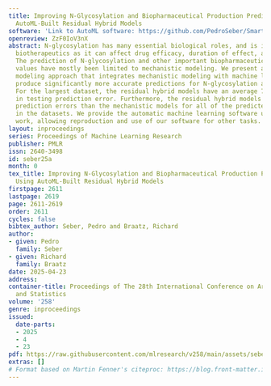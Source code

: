```yaml
---
title: Improving N-Glycosylation and Biopharmaceutical Production Predictions Using
  AutoML-Built Residual Hybrid Models
software: 'Link to AutoML software: https://github.com/PedroSeber/SmartProcessAnalytics'
openreview: ZzF0IoV3nX
abstract: N-glycosylation has many essential biological roles, and is important for
  biotherapeutics as it can affect drug efficacy, duration of effect, and toxicity.
  The prediction of N-glycosylation and other important biopharmaceutical production
  values have mostly been limited to mechanistic modeling. We present a residual hybrid
  modeling approach that integrates mechanistic modeling with machine learning to
  produce significantly more accurate predictions for N-glycosylation and bioproduction.
  For the largest dataset, the residual hybrid models have an average 736-fold reduction
  in testing prediction error. Furthermore, the residual hybrid models have lower
  prediction errors than the mechanistic models for all of the predicted variables
  in the datasets. We provide the automatic machine learning software used in this
  work, allowing reproduction and use of our software for other tasks.
layout: inproceedings
series: Proceedings of Machine Learning Research
publisher: PMLR
issn: 2640-3498
id: seber25a
month: 0
tex_title: Improving N-Glycosylation and Biopharmaceutical Production Predictions
  Using AutoML-Built Residual Hybrid Models
firstpage: 2611
lastpage: 2619
page: 2611-2619
order: 2611
cycles: false
bibtex_author: Seber, Pedro and Braatz, Richard
author:
- given: Pedro
  family: Seber
- given: Richard
  family: Braatz
date: 2025-04-23
address:
container-title: Proceedings of The 28th International Conference on Artificial Intelligence
  and Statistics
volume: '258'
genre: inproceedings
issued:
  date-parts:
  - 2025
  - 4
  - 23
pdf: https://raw.githubusercontent.com/mlresearch/v258/main/assets/seber25a/seber25a.pdf
extras: []
# Format based on Martin Fenner's citeproc: https://blog.front-matter.io/posts/citeproc-yaml-for-bibliographies/
---
```

